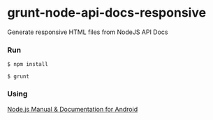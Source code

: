 # grunt-node-api-docs-responsive

Generate responsive HTML files from NodeJS API Docs

### Run

    $ npm install

    $ grunt

### Using

[Node.js Manual & Documentation for Android](https://play.google.com/store/apps/details?id=com.mc.nad)

